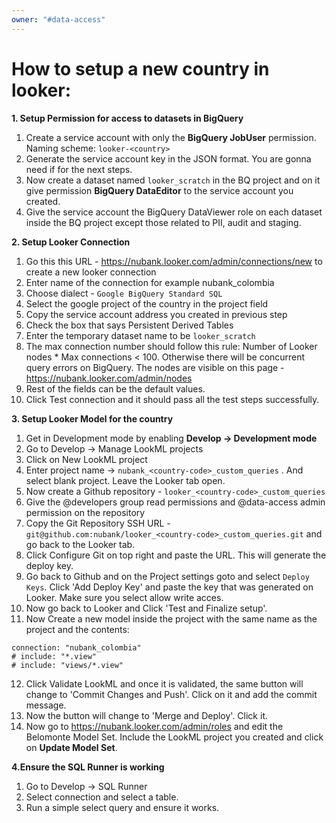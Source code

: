 ```yaml
---
owner: "#data-access"
---
```


<!-- markdownlint-disable-file -->

# How to setup a new country in looker:

**1. Setup Permission for access to datasets in BigQuery**
1. Create a service account with only the **BigQuery JobUser** permission. Naming scheme: `looker-<country>`
1. Generate the service account key in the JSON format. You are gonna need if for the next steps.
1. Now create a dataset named `looker_scratch` in the BQ project and on it give permission **BigQuery DataEditor** to the service account you created.
1. Give the service account the BigQuery DataViewer role on each dataset inside the BQ project except those related to PII, audit and staging.

**2. Setup Looker Connection**
1. Go this this URL - https://nubank.looker.com/admin/connections/new to create a new looker connection
1. Enter name of the connection for example nubank_colombia
1. Choose dialect - `Google BigQuery Standard SQL`
1. Select the google project of the country in the project field
1. Copy the service account address you created in previous step
1. Check the box that says Persistent Derived Tables
1. Enter the temporary dataset name to be `looker_scratch`
1. The max connection number should follow this rule: Number of Looker nodes * Max connections < 100. Otherwise there will be concurrent query errors on BigQuery. The nodes are visible on this page - https://nubank.looker.com/admin/nodes
1. Rest of the fields can be the default values.
1. Click Test connection and it should pass all the test steps successfully.

**3. Setup Looker Model for the country**
1. Get in Development mode by enabling **Develop -> Development mode**
1. Go to Develop -> Manage LookML projects
1. Click on New LookML project
1. Enter project name -> `nubank_<country-code>_custom_queries` . And select blank project. Leave the Looker tab open.
1. Now create a Github repository - `looker_<country-code>_custom_queries`
1. Give the @developers group read permissions and @data-access admin permission on the repository
1. Copy the Git Repository SSH URL - `git@github.com:nubank/looker_<country-code>_custom_queries.git` and go back to the Looker tab.
1. Click Configure Git on top right and paste the URL. This will generate the deploy key.
1. Go back to Github and on the Project settings goto and select `Deploy Keys`. Click 'Add Deploy Key' and paste the key that was generated on Looker. Make sure you select allow write acces.
1. Now go back to Looker and Click 'Test and Finalize setup'.
1. Now Create a new model inside the project with the same name as the project and the contents:
```
connection: "nubank_colombia"
# include: "*.view"
# include: "views/*.view"
```
12. Click Validate LookML and once it is validated, the same button will change to 'Commit Changes and Push'. Click on it and add the commit message.
13. Now the button will change to 'Merge and Deploy'. Click it.
14. Now go to https://nubank.looker.com/admin/roles and edit the Belomonte Model Set. Include the LookML project you created and click on **Update Model Set**.


**4.Ensure the SQL Runner is working**
1. Go to Develop -> SQL Runner
1. Select connection and select a table.
1. Run a simple select query and ensure it works.
